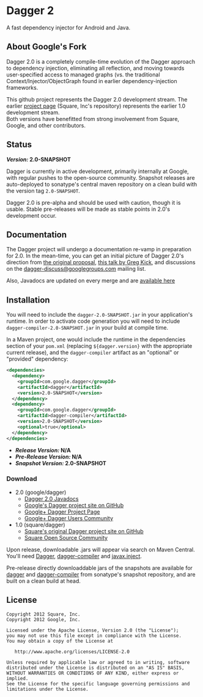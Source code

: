 Dagger 2
========

A fast dependency injector for Android and Java.

About Google's Fork
-------------

Dagger 2.0 is a completely compile-time evolution of the Dagger approach to dependency injection,
eliminating all reflection, and moving towards user-specified access to managed graphs (vs.
the traditional Context/Injector/ObjectGraph found in earlier dependency-injection frameworks.

This github project represents the Dagger 2.0 development stream.  The earlier 
[project page][square] (Square, Inc's repository) represents the earlier 1.0 development stream.  
Both versions have benefitted from strong involvement from Square, Google, and other contributors. 

Status
------

***Version:* 2.0-SNAPSHOT** 

Dagger is currently in active development, primarily internally at Google, with regular pushes
to the open-source community.  Snapshot releases are auto-deployed to sonatype's central maven
repository on a clean build with the version tag `2.0-SNAPSHOT`.

Dagger 2.0 is pre-alpha and should be used with caution, though it is usable.  Stable 
pre-releases will be made as stable points in 2.0's development occur.

Documentation
-------------

The Dagger project will undergo a documentation re-vamp in preparation for 2.0.  In the mean-time,
you can get an initial picture of Dagger 2.0's direction from [the original proposal][proposal],
[this talk by Greg Kick][gaktalk], and discussions on the dagger-discuss@googlegroups.com 
mailing list.

Also, Javadocs are updated on every merge and are [available here][latestapi]

Installation
--------

You will need to include the `dagger-2.0-SNAPSHOT.jar` in your
application's runtime.   In order to activate code generation you will need to
include `dagger-compiler-2.0-SNAPSHOT.jar` in your build at compile time.

In a Maven project, one would include the runtime in the dependencies section
of your `pom.xml` (replacing `${dagger.version}` with the appropriate current
release), and the `dagger-compiler` artifact as an "optional" or "provided"
dependency:

```xml
<dependencies>
  <dependency>
    <groupId>com.google.dagger</groupId>
    <artifactId>dagger</artifactId>
    <version>2.0-SNAPSHOT</version>
  </dependency>
  <dependency>
    <groupId>com.google.dagger</groupId>
    <artifactId>dagger-compiler</artifactId>
    <version>2.0-SNAPSHOT</version>
    <optional>true</optional>
  </dependency>
</dependencies>
```

  - ***Release Version:* N/A**
  - ***Pre-Release Version:* N/A**
  - ***Snapshot Version:* 2.0-SNAPSHOT**

### Download 

  * 2.0 (google/dagger)
    * [Dagger 2.0 Javadocs][latestapi]
    * [Google's Dagger project site on GitHub][project]
    * <a href="https://plus.google.com/118328287768685565185" rel="publisher">Google+ Dagger Project Page</a>
    * [Google+ Dagger Users Community][community]
  * 1.0 (square/dagger)
    * [Square's original Dagger project site on GitHub][square]
    * [Square Open Source Community][squarecommunity]


Upon release, downloadable .jars will appear via search on Maven Central. You'll need
[Dagger][dl-dagger], [dagger-compiler][dl-dagger-compiler] and [javax.inject][dl-inject].

Pre-release directly downloaddable jars of the snapshots are available for [dagger](https://oss.sonatype.org/content/repositories/snapshots/com/google/dagger/dagger/2.0-SNAPSHOT/) and [dagger-compiler](https://oss.sonatype.org/content/repositories/snapshots/com/google/dagger/dagger-compiler/2.0-SNAPSHOT/) from sonatype's snapshot repository, and are built on a clean build at head.

License
-------

    Copyright 2012 Square, Inc.
    Copyright 2012 Google, Inc.

    Licensed under the Apache License, Version 2.0 (the "License");
    you may not use this file except in compliance with the License.
    You may obtain a copy of the License at

       http://www.apache.org/licenses/LICENSE-2.0

    Unless required by applicable law or agreed to in writing, software
    distributed under the License is distributed on an "AS IS" BASIS,
    WITHOUT WARRANTIES OR CONDITIONS OF ANY KIND, either express or implied.
    See the License for the specific language governing permissions and
    limitations under the License.



 [1]: http://google.github.com/dagger/
 [dl-dagger]: http://search.maven.org/#search%7Cga%7C1%7Cg%3A%22com.google.dagger%22%20a%3A%22dagger%22
 [dl-dagger-compiler]: http://search.maven.org/#search%7Cga%7C1%7Cg%3A%22com.google.dagger%22%20a%3A%22dagger-compiler%22
 [dl-javawriter]: http://search.maven.org/#search%7Cga%7C1%7Cg%3A%22com.squareup%22%20a%3A%22javawriter%22
 [dl-inject]: http://search.maven.org/#search%7Cga%7C1%7Cg%3A%22javax.inject%22%20a%3A%22javax.inject%22
 [latestapi]: http://google.github.io/dagger/api/latest/
 [gaktalk]: https://www.youtube.com/watch?v=oK_XtfXPkqw
 [proposal]: https://github.com/square/dagger/issues/366
 [project]: http://github.com/google/dagger/
 [community]: https://plus.google.com/communities/111933036769103367883
 [square]: http://github.com/square/dagger/
 [squarecommunity]: https://plus.google.com/communities/109244258569782858265

